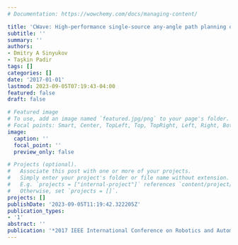 ```yaml
---
# Documentation: https://wowchemy.com/docs/managing-content/

title: 'CWave: High-performance single-source any-angle path planning on a grid'
subtitle: ''
summary: ''
authors:
- Dmitry A Sinyukov
- Taşkin Padir
tags: []
categories: []
date: '2017-01-01'
lastmod: 2023-09-05T07:19:43-04:00
featured: false
draft: false

# Featured image
# To use, add an image named `featured.jpg/png` to your page's folder.
# Focal points: Smart, Center, TopLeft, Top, TopRight, Left, Right, BottomLeft, Bottom, BottomRight.
image:
  caption: ''
  focal_point: ''
  preview_only: false

# Projects (optional).
#   Associate this post with one or more of your projects.
#   Simply enter your project's folder or file name without extension.
#   E.g. `projects = ["internal-project"]` references `content/project/deep-learning/index.md`.
#   Otherwise, set `projects = []`.
projects: []
publishDate: '2023-09-05T11:19:42.322205Z'
publication_types:
- '1'
abstract: ''
publication: '*2017 IEEE International Conference on Robotics and Automation (ICRA)*'
---
```

